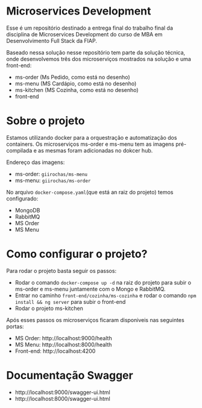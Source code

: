 # Microservices Development

Esse é um repositório destinado a entrega final do trabalho final da disciplina de Microservices Development do curso de MBA em Desenvolvimento Full Stack da FIAP.

Baseado nessa solução nesse repositório tem parte da solução técnica, onde desenvolvemos três dos microserviços mostrados na solução e uma front-end:
- ms-order (Ms Pedido, como está no desenho) 
- ms-menu  (MS Cardápio, como está no desenho) 
- ms-kitchen (MS Cozinha, como está no desenho)
- front-end

# Sobre o projeto

 Estamos utilizando docker para a orquestração e automatização dos containers. Os microserviços ms-order e ms-menu tem as imagens pré-compilada e as mesmas foram adicionadas no dokcer hub.
 
 Endereço das imagens:
- ms-order: `giirochas/ms-menu`
- ms-menu: `giirochas/ms-order`

No arquivo `docker-compose.yaml`(que está an raiz do projeto) temos configurado: 
- MongoDB
- RabbitMQ
- MS Order
- MS Menu

# Como configurar o projeto?

Para rodar o projeto basta seguir os passos:
- Rodar o comando `docker-compose up -d` na raiz do projeto para subir o ms-order e ms-menu juntamente com o Mongo e RabbitMQ.
- Entrar no caminho `front-end/cozinha/ms-cozinha` e rodar o comando `npm install && ng server` para subir o front-end
- Rodar o projeto ms-kitchen 

Após esses passos os microserviços ficaram disponiveis nas seguintes portas:
- MS Order: http://localhost:9000/health
- MS Menu: http://localhost:8000/health
- Front-end: http://localhost:4200

# Documentação Swagger

- http://localhost:9000/swagger-ui.html
- http://localhost:8000/swagger-ui.html

